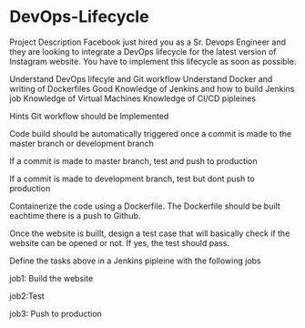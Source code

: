 # DevOps-Lifecycle
Project Description
Facebook just hired you as a Sr. Devops Engineer and they are looking to integrate a DevOps lifecycle for the latest version of Instagram website.
You have to implement this lifecycle as soon as possible.

Understand DevOps lifecyle and Git workflow
Understand Docker and writing of Dockerfiles
Good Knowledge of Jenkins and how to build Jenkins job
Knowledge of Virtual Machines
Knowledge of CI/CD pipleines

Hints
Git workflow should be lmplemented

Code build should be automatically triggered once a commit is made to the master branch or development branch

If a commit is made to master branch, test and push to production

If a commit is made to development branch, test but dont push to production

Containerize the code using a Dockerfile. The Dockerfile should be built eachtime there is a push to Github.

Once the website is buillt, design a test case that will basically check if the website can be opened or not. If yes, the test should pass.

Define the tasks above in a Jenkins pipleine with the following jobs

job1: Build the website

job2:Test

job3: Push to production
